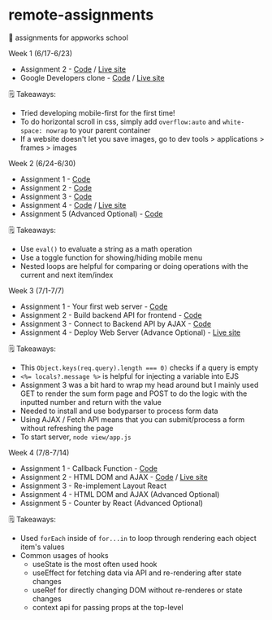 # remote-assignments
🍫  assignments for appworks school

Week 1 (6/17-6/23)
- Assignment 2 - [Code](https://github.com/ivavay/remote-assignments/tree/main/week-1/assignment-2) / [Live site](https://ivavay.github.io/remote-assignments/week-1/assignment-2/)
- Google Developers clone - [Code](https://github.com/ivavay/remote-assignments/tree/main/week-1/google-developers/) / [Live site](https://ivavay.github.io/remote-assignments/week-1/google-developers/)

🗒️ Takeaways: 
- Tried developing mobile-first for the first time!
- To do horizontal scroll in css, simply add `overflow:auto` and `white-space: nowrap` to your parent container
- If a website doesn't let you save images, go to dev tools > applications > frames > images 

Week 2 (6/24-6/30)
- Assignment 1 - [Code](https://github.com/ivavay/remote-assignments/tree/main/week-2/assignment-1)
- Assignment 2 - [Code](https://github.com/ivavay/remote-assignments/tree/main/week-2/assignment-2)
- Assignment 3 - [Code](https://github.com/ivavay/remote-assignments/tree/main/week-2/assignment-3)
- Assignment 4 - [Code](https://github.com/ivavay/remote-assignments/tree/main/week-2/assignment-4) / [Live site](https://ivavay.github.io/remote-assignments/week-2/assignment-4/)
- Assignment 5 (Advanced Optional) - [Code](https://github.com/ivavay/remote-assignments/tree/main/week-2/assignment-5)

🗒️ Takeaways:
- Use `eval()` to evaluate a string as a math operation
- Use a toggle function for showing/hiding mobile menu 
- Nested loops are helpful for comparing or doing operations with the current and next item/index

Week 3 (7/1-7/7)
- Assignment 1 - Your first web server - [Code](https://github.com/ivavay/remote-assignments/tree/main/week-3/assignment-1)
- Assignment 2 - Build backend API for frontend - [Code](https://github.com/ivavay/remote-assignments/tree/main/week-3/assignment-2)
- Assignment 3 - Connect to Backend API by AJAX - [Code](https://github.com/ivavay/remote-assignments/tree/main/week-3/assignment-3)
- Assignment 4 - Deploy Web Server (Advance Optional) - [Live site](https://remote-assignments-week3.onrender.com/sum) 


🗒️ Takeaways:
- This `Object.keys(req.query).length === 0)` checks if a query is empty
- `<%= locals?.message %>` is helpful for injecting a variable into EJS 
- Assignment 3 was a bit hard to wrap my head around but I mainly used GET to render the sum form page and POST to do the logic with the inputted number and return with the value
- Needed to install and use bodyparser to process form data 
- Using AJAX / Fetch API means that you can submit/process a form without refreshing the page
- To start server, `node view/app.js`

Week 4 (7/8-7/14)
- Assignment 1 - Callback Function - [Code](https://github.com/ivavay/remote-assignments/tree/main/week-4/assignment-1)
- Assignment 2 - HTML DOM and AJAX - [Code](https://github.com/ivavay/remote-assignments/tree/main/week-4/assignment-2) / [Live site](https://ivavay.github.io/remote-assignments/week-4/assignment-2/)
- Assignment 3 - Re-implement Layout React 
- Assignment 4 - HTML DOM and AJAX (Advanced Optional)
- Assignment 5 - Counter by React (Advanced Optional)

🗒️ Takeaways:
- Used `forEach` inside of `for...in` to loop through rendering each object item's values
- Common usages of hooks 
    - useState is the most often used hook
    - useEffect for fetching data via API and re-rendering after state changes
    - useRef for directly changing DOM without re-renderes or state changes 
    - context api for passing props at the top-level 